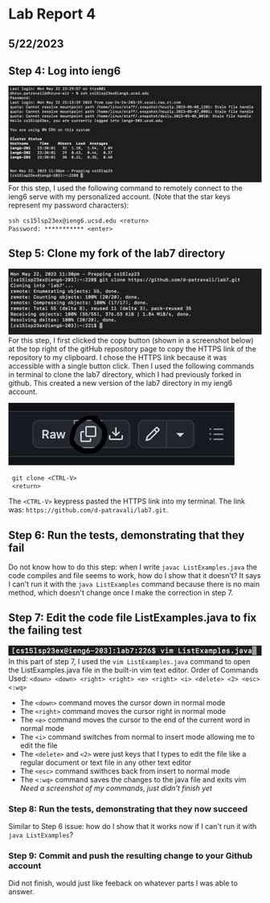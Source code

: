 # Lab Report 4
## 5/22/2023

## Step 4: Log into ieng6
![Image](CSE15LLab4Step1.png)
For this step, I used the following command to remotely connect to the ieng6 serve with my personalized account. (Note that the star keys represent my password characters):
    
    ssh cs15lsp23ex@ieng6.ucsd.edu <return>
    Password: *********** <enter>

## Step 5: Clone my fork of the lab7 directory
![Image](CSE15LLab4Step2.png)
For this step, I first clicked the copy button (shown in a screenshot below) at the top right of the gitHub repository page to copy the HTTPS link of the repository to my clipboard. I chose the HTTPS link because it was accessible with a single button click. Then I used the following commands in terminal to clone the lab7 directory, which I had previously forked in github. This created a new version of the lab7 directory in my ieng6 account.

![Image](CopyKeyPressLab4.png)

     git clone <CTRL-V>
     <return>
The `<CTRL-V>` keypress pasted the HTTPS link into my terminal. The link was: `https://github.com/d-patravali/lab7.git`.

## Step 6: Run the tests, demonstrating that they fail
Do not know how to do this step: when I write `javac ListExamples.java` the code compiles and file seems to work, how do I show that it doesn't? It says I can't run it with the `java ListExamples` command because there is no main method, which doesn't change once I make the correction in step 7.

## Step 7: Edit the code file ListExamples.java to fix the failing test
![Image](CSE15LLab4Step7P1.png)
In this part of step 7, I used the `vim ListExamples.java` command to open the ListExamples.java file in the built-in vim text editor.
Order of Commands Used: `<down> <down> <right> <right> <e> <right> <i> <delete> <2> <esc> <:wq>`
  - The `<down>` command moves the cursor down in normal mode
  - The `<right>` command moves the cursor right in normal mode
  - The `<e>` command moves the cursor to the end of the current word in normal mode
  - The `<i>` command switches from normal to insert mode allowing me to edit the file
  - The `<delete>` and `<2>` were just keys that I types to edit the file like a regular document or text file in any other text editor
  - The `<esc>` command swithces back from insert to normal mode
  - The `<:wq>` command saves the changes to the java file and exits vim
  *Need a screenshot of my commands, just didn't finish yet*

### Step 8: Run the tests, demonstrating that they now succeed
Similar to Step 6 issue: how do I show that it works now if I can't run it with `java ListExamples`?

### Step 9: Commit and push the resulting change to your Github account
Did not finish, would just like feeback on whatever parts I was able to answer.
